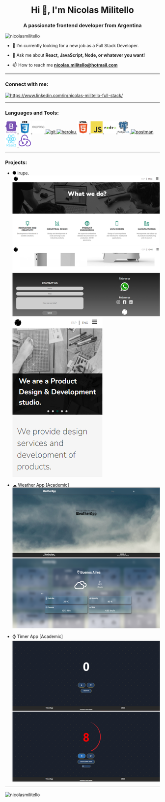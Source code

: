 <h1 align="center">Hi 👋, I'm Nicolas Militello</h1>
<h3 align="center">A passionate frontend developer from Argentina</h3>

<p align="left"> <img src="https://komarev.com/ghpvc/?username=nicolasmilitello&label=Profile%20views&color=0e75b6&style=flat" alt="nicolasmilitello" /> </p>

- 🔭 I’m currently looking for a new job as a Full Stack Developer.

- 💬 Ask me about **React, JavaScript, Node, or whatever you want!**

- 📫 How to reach me **nicolas.militello@hotmail.com**

---

<h3 align="left">Connect with me:</h3>
<p align="left">
<a href="https://linkedin.com/in/nicolas-militello-full-stack/" target="blank"><img align="center" src="https://raw.githubusercontent.com/rahuldkjain/github-profile-readme-generator/master/src/images/icons/Social/linked-in-alt.svg" alt="https://www.linkedin.com/in/nicolas-militello-full-stack/" height="30" width="40" /></a>
</p>

---

<h3 align="left">Languages and Tools:</h3>
<p align="left"> <a href="https://getbootstrap.com" target="_blank" rel="noreferrer"> <img src="https://raw.githubusercontent.com/devicons/devicon/master/icons/bootstrap/bootstrap-plain-wordmark.svg" alt="bootstrap" width="40" height="40"/> </a> <a href="https://www.w3schools.com/css/" target="_blank" rel="noreferrer"> <img src="https://raw.githubusercontent.com/devicons/devicon/master/icons/css3/css3-original-wordmark.svg" alt="css3" width="40" height="40"/> </a> <a href="https://expressjs.com" target="_blank" rel="noreferrer"> <img src="https://raw.githubusercontent.com/devicons/devicon/master/icons/express/express-original-wordmark.svg" alt="express" width="40" height="40"/> </a> <a href="https://git-scm.com/" target="_blank" rel="noreferrer"> <img src="https://www.vectorlogo.zone/logos/git-scm/git-scm-icon.svg" alt="git" width="40" height="40"/> </a> <a href="https://heroku.com" target="_blank" rel="noreferrer"> <img src="https://www.vectorlogo.zone/logos/heroku/heroku-icon.svg" alt="heroku" width="40" height="40"/> </a> <a href="https://www.w3.org/html/" target="_blank" rel="noreferrer"> <img src="https://raw.githubusercontent.com/devicons/devicon/master/icons/html5/html5-original-wordmark.svg" alt="html5" width="40" height="40"/> </a> <a href="https://developer.mozilla.org/en-US/docs/Web/JavaScript" target="_blank" rel="noreferrer"> <img src="https://raw.githubusercontent.com/devicons/devicon/master/icons/javascript/javascript-original.svg" alt="javascript" width="40" height="40"/> </a> <a href="https://nodejs.org" target="_blank" rel="noreferrer"> <img src="https://raw.githubusercontent.com/devicons/devicon/master/icons/nodejs/nodejs-original-wordmark.svg" alt="nodejs" width="40" height="40"/> </a> <a href="https://www.postgresql.org" target="_blank" rel="noreferrer"> <img src="https://raw.githubusercontent.com/devicons/devicon/master/icons/postgresql/postgresql-original-wordmark.svg" alt="postgresql" width="40" height="40"/> </a> <a href="https://postman.com" target="_blank" rel="noreferrer"> <img src="https://www.vectorlogo.zone/logos/getpostman/getpostman-icon.svg" alt="postman" width="40" height="40"/> </a> <a href="https://reactjs.org/" target="_blank" rel="noreferrer"> <img src="https://raw.githubusercontent.com/devicons/devicon/master/icons/react/react-original-wordmark.svg" alt="react" width="40" height="40"/> </a> <a href="https://redux.js.org" target="_blank" rel="noreferrer"> <img src="https://raw.githubusercontent.com/devicons/devicon/master/icons/redux/redux-original.svg" alt="redux" width="40" height="40"/></a> </p>

---

<h3 align="left">Projects:</h3>

- <img src="./img/IrupeLogo.png" alt="IrupeLogoProject" width="12" height="12"/> Irupe. </br>
  <img src="./img/Screenshot_Irupe_01.png" alt="IrupeProject" width="500" height="227"/></br>
  <img src="./img/Screenshot_Irupe_02.png" alt="IrupeProject" width="500" height="227"/></br>
  <img src="./img/Screenshot_Mobile_Irupe_01.png" alt="IrupeMobileProject" width="293" height="519"/></br>

- ☁ Weather App [Academic]</br>
  <img src="./img/Screenshot_Weather_01.png" alt="WeatherAppProject" width="500" height="227"/></br>
  <img src="./img/Screenshot_Weather_02.png" alt="WeatherAppProject" width="500" height="227"/></br>

- ⌚ Timer App [Academic]</br>
  <img src="./img/Screenshot_Timer_01.png" alt="TimerAppProject" width="500" height="227"/></br>
  <img src="./img/Screenshot_Timer_02.png" alt="TimerAppProject" width="500" height="227"/></br>

---

<p><img align="center" src="https://github-readme-stats.vercel.app/api/top-langs?username=nicolasmilitello&show_icons=true&locale=en&layout=compact" alt="nicolasmilitello" /></p>
